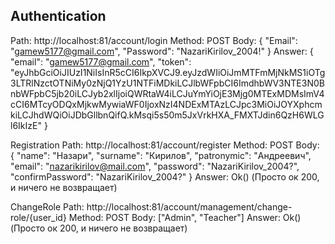 ## Authentication
Path: http://localhost:81/account/login
Method: POST
Body: {
    "Email": "gamew5177@gmail.com",
    "Password": "NazariKirilov_2004!"
}
Answer: {
    "email": "gamew5177@gmail.com",
    "token": "eyJhbGciOiJIUzI1NiIsInR5cCI6IkpXVCJ9.eyJzdWIiOiJmMTFmMjNkMS1iOTg3LTRlNzctOTNiMy0zNjQ1YzU1NTFiMDkiLCJlbWFpbCI6ImdhbWV3NTE3N0BnbWFpbC5jb20iLCJyb2xlIjoiQWRtaW4iLCJuYmYiOjE3Mjg0MTExMDMsImV4cCI6MTcyODQxMjkwMywiaWF0IjoxNzI4NDExMTAzLCJpc3MiOiJOYXphcmkiLCJhdWQiOiJDbGllbnQifQ.kMsqi5s50m5JxVrkHXA_FMXTJdin6QzH6WLGl6IkIzE"
}

Registration
Path: http://localhost:81/account/register
Method: POST
Body: {
  "name": "Назари",
  "surname": "Кирилов",
  "patronymic": "Андреевич",
  "email": "nazarikirilov@mail.com",
  "password": "NazariKirilov_2004?",
  "confirmPassword": "NazariKirilov_2004?"
}
Answer: Ok() (Просто ок 200, и ничего не возвращает)

ChangeRole
Path: http://localhost:81/account/management/change-role/{user_id}
Method: POST
Body: ["Admin", "Teacher"]
Answer: Ok() (Просто ок 200, и ничего не возвращает)